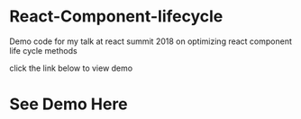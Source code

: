 # React-Component-lifecycle
Demo code for my talk at react summit 2018 on optimizing react component life cycle methods

click the link below to view demo
<h1 href="https://hacktivist123.github.io/React-Component-lifecycle/index.html">See Demo Here</h1>
